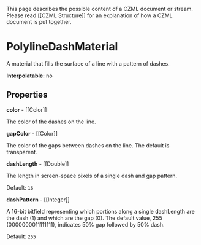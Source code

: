 This page describes the possible content of a CZML document or stream.  Please read [[CZML Structure]] for an explanation of how a CZML document is put together.

# PolylineDashMaterial

A material that fills the surface of a line with a pattern of dashes.

**Interpolatable**: no

## Properties

**color** - [[Color]]

The color of the dashes on the line.


**gapColor** - [[Color]]

The color of the gaps between dashes on the line.  The default is transparent.


**dashLength** - [[Double]]

The length in screen-space pixels of a single dash and gap pattern.

Default: `16`


**dashPattern** - [[Integer]]

A 16-bit bitfield representing which portions along a single dashLength are the dash (1) and which are the gap (0).  The default value, 255 (0000000011111111), indicates 50% gap followed by 50% dash.

Default: `255`


